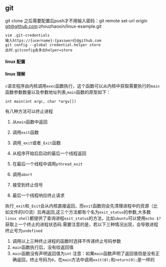 ## git
git clone 之后需要配置后push才不用输入密码：git remote set-url origin git@github.com:zhouzhaoxin/linux-example.git
```
vim .git-credentials
输入https://{username}:{password}@github.com
git config --global credential.helper store
此时.gitconfig会多出helper=store
```

#### linux 配置
#### linux 理解
`c`语言程序由内核调用`exec`函数执行，这个函数可以从内核中获取需要执行的`main`函数参数数量以及参数地址列表,`main`函数的原型如下：
```
int main(int argc, char *argv[])
```
有八种方法可以终止进程
1. 从`main`函数中返回
2. 调用`exit`函数
3. 调用`_exit`或者`_Exit`函数
4. 从程序开始后启动的最后一个线程返回
5. 在最后一个线程中调用`pthread_exit`

6. 调用`abort`
7. 接受到终止信号
8. 最后一个线程响应终止请求

执行`_exit`和`_Exit`会从内核直接返回，而`exit`函数则会先清理进程中的资源（比如文件的I/O流）后再返回,这三个方法都有个名为`exit_status`的参数,大多数`linux shell`都提供了查询进程`exit_status`的方法，比如`ubuntu`可以使用`echo $?`获取上一个终止的进程状态码.需要注意的是，若以下三种情况出现，会导致进程终止号为`undefined`
1. 调用以上三种终止进程的函数时选择不传递终止号码参数
2. `main`函数执行后，没有给返回值
3. `main`函数没有声明返回值为`int`
注意：如果`main`函数声明了返回值但是没有正确返回，终止号码为`0`，在`main`方法中调用`exit(0);`和`return(0);`是一样的



